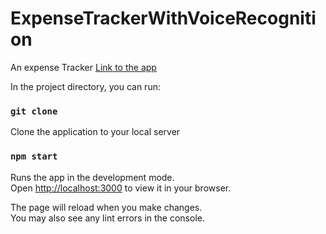 # ExpenseTrackerWithVoiceRecognition
An expense Tracker
[Link to the app](https://expensetrackeraman003malhotra.netlify.app/)

In the project directory, you can run:
### `git clone`

Clone the application to your local server

### `npm start`

Runs the app in the development mode.\
Open [http://localhost:3000](http://localhost:3000) to view it in your browser.

The page will reload when you make changes.\
You may also see any lint errors in the console.

